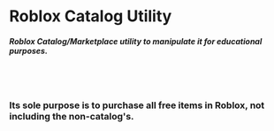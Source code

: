 # Roblox Catalog Utility
#####   Roblox Catalog/Marketplace utility to manipulate it for educational purposes.

</br>

</br>

### Its sole purpose is to purchase all free items in Roblox, not including the non-catalog's.
